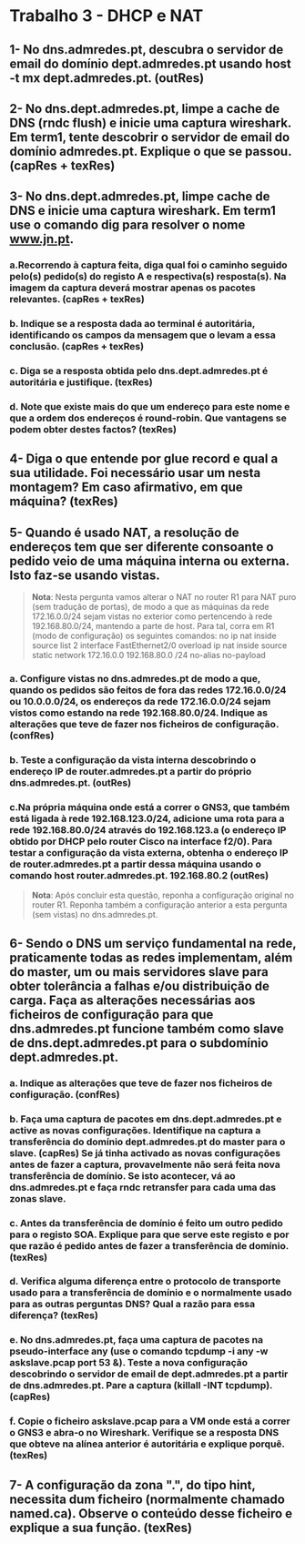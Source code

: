 # Trabalho 3 - DHCP e NAT 

## 1- No dns.admredes.pt, descubra o servidor de email do domínio dept.admredes.pt usando host -t mx dept.admredes.pt. (outRes)

## 2- No dns.dept.admredes.pt, limpe a cache de DNS (rndc flush) e inicie uma captura wireshark. Em term1, tente descobrir o servidor de email do domínio admredes.pt. Explique o que se passou. (capRes + texRes) 

## 3- No dns.dept.admredes.pt, limpe cache de DNS e inicie uma captura wireshark. Em term1 use o comando dig para resolver o nome www.jn.pt. 

### a.Recorrendo à captura feita, diga qual foi o caminho seguido pelo(s) pedido(s) do registo A e respectiva(s) resposta(s). Na imagem da captura deverá mostrar apenas os pacotes relevantes. (capRes + texRes)

### b. Indique se a resposta dada ao terminal é autoritária, identificando os campos da mensagem que o levam a essa conclusão. (capRes + texRes) 

### c. Diga se a resposta obtida pelo dns.dept.admredes.pt é autoritária e justifique. (texRes)

### d. Note que existe mais do que um endereço para este nome e que a ordem dos endereços é round-robin. Que vantagens se podem obter destes factos? (texRes)

## 4- Diga o que entende por glue record e qual a sua utilidade. Foi necessário usar um nesta montagem? Em caso afirmativo, em que máquina? (texRes) 

## 5- Quando é usado NAT, a resolução de endereços tem que ser diferente consoante o pedido veio de uma máquina interna ou externa. Isto faz-se usando vistas. 


> **Nota**: Nesta pergunta vamos alterar o NAT no router R1 para NAT puro (sem tradução de portas), de modo a que as máquinas da rede 172.16.0.0/24 sejam vistas no exterior como pertencendo à rede 192.168.80.0/24, mantendo a parte de host. Para tal, corra em R1 (modo de configuração) os seguintes comandos:
    no ip nat inside source list 2 interface FastEthernet2/0 overload
ip nat inside source static network 172.16.0.0 192.168.80.0 /24 no-alias no-payload

### a. Configure vistas no dns.admredes.pt de modo a que, quando os pedidos são feitos de fora das redes 172.16.0.0/24 ou 10.0.0.0/24, os endereços da rede 172.16.0.0/24 sejam vistos como estando na rede 192.168.80.0/24. Indique as alterações que teve de fazer nos ficheiros de configuração. (confRes) 

### b. Teste a configuração da vista interna descobrindo o endereço IP de router.admredes.pt a partir do próprio dns.admredes.pt. (outRes) 

### c.Na própria máquina onde está a correr o GNS3, que também está ligada à rede 192.168.123.0/24, adicione uma rota para a rede 192.168.80.0/24 através do 192.168.123.a (o endereço IP obtido por DHCP pelo router Cisco na interface f2/0). Para testar a configuração da vista externa, obtenha o endereço IP de router.admredes.pt a partir dessa máquina usando o comando host router.admredes.pt. 192.168.80.2 (outRes) 

> **Nota**:  Após concluir esta questão, reponha a configuração original no router R1. Reponha também a configuração anterior a esta pergunta (sem vistas) no dns.admredes.pt. 

## 6- Sendo o DNS um serviço fundamental na rede, praticamente todas as redes implementam, além do master, um ou mais servidores slave para obter tolerância a falhas e/ou distribuição de carga. Faça as alterações necessárias aos ficheiros de configuração para que dns.admredes.pt funcione também como slave de dns.dept.admredes.pt para o subdomínio dept.admredes.pt. 

### a. Indique as alterações que teve de fazer nos ficheiros de configuração. (confRes) 

### b. Faça uma captura de pacotes em dns.dept.admredes.pt e active as novas configurações. Identifique na captura a transferência do domínio dept.admredes.pt do master para o slave. (capRes) Se já tinha activado as novas configurações antes de fazer a captura, provavelmente não será feita nova transferência de domínio. Se isto acontecer, vá ao dns.admredes.pt e faça rndc retransfer <zona> para cada uma das zonas slave. 

### c. Antes da transferência de domínio é feito um outro pedido para o registo SOA. Explique para que serve este registo e por que razão é pedido antes de fazer a transferência de domínio. (texRes) 

### d. Verifica alguma diferença entre o protocolo de transporte usado para a transferência de domínio e o normalmente usado para as outras perguntas DNS? Qual a razão para essa diferença? (texRes) 

### e. No dns.admredes.pt, faça uma captura de pacotes na pseudo-interface any (use o comando tcpdump -i any -w askslave.pcap port 53 &). Teste a nova configuração descobrindo o servidor de email de dept.admredes.pt a partir de dns.admredes.pt. Pare a captura (killall -INT tcpdump). (capRes) 

### f. Copie o ficheiro askslave.pcap para a VM onde está a correr o GNS3 e abra-o no Wireshark. Verifique se a resposta DNS que obteve na alínea anterior é autoritária e explique porquê. (texRes) 

## 7- A configuração da zona ".", do tipo hint, necessita dum ficheiro (normalmente chamado named.ca). Observe o conteúdo desse ficheiro e explique a sua função. (texRes) 